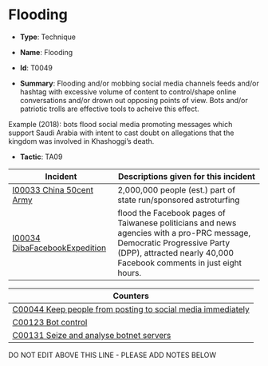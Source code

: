 # Flooding

* **Type**: Technique

* **Name**: Flooding

* **Id**: T0049

* **Summary**: Flooding and/or mobbing social media channels feeds and/or hashtag with excessive volume of content to control/shape online conversations and/or drown out opposing points of view. Bots and/or patriotic trolls are effective tools to acheive this effect. 

Example (2018): bots flood social media promoting messages which support Saudi Arabia with intent to cast doubt on allegations that the kingdom was involved in Khashoggi’s death.

* **Tactic**: TA09


| Incident | Descriptions given for this incident |
| -------- | -------------------- |
| [I00033 China 50cent Army](../incidents/I00033.md) | 2,000,000 people (est.) part of state run/sponsored astroturfing |
| [I00034 DibaFacebookExpedition](../incidents/I00034.md) | flood the Facebook pages of Taiwanese politicians and news agencies with a pro-PRC message, Democratic Progressive Party (DPP), attracted nearly 40,000 Facebook comments in just eight hours. |



| Counters |
| -------- |
| [C00044 Keep people from posting to social media immediately](../counters/C00044.md) |
| [C00123 Bot control](../counters/C00123.md) |
| [C00131 Seize and analyse botnet servers](../counters/C00131.md) |
DO NOT EDIT ABOVE THIS LINE - PLEASE ADD NOTES BELOW